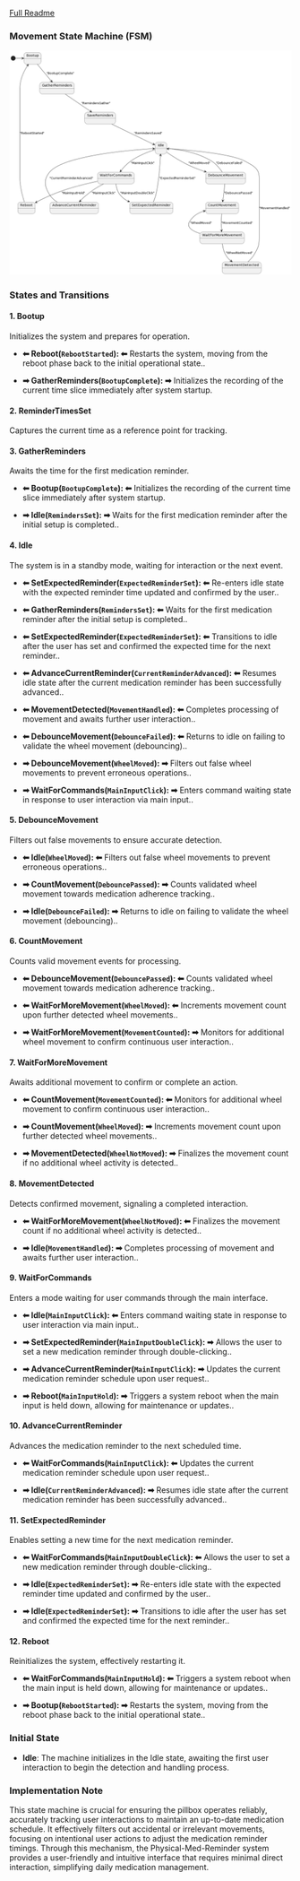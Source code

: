 [Full Readme](README.md)

### Movement State Machine (FSM)

![Diagram](state-machine-planttext.uml.png)

### States and Transitions

#### 1. Bootup
Initializes the system and prepares for operation.  


 - **⬅ Reboot(`RebootStarted`): ⬅** Restarts the system, moving from the reboot phase back to the initial operational state..

 - **➡ GatherReminders(`BootupComplete`): ➡** Initializes the recording of the current time slice immediately after system startup.
#### 2. ReminderTimesSet
Captures the current time as a reference point for tracking.  



#### 3. GatherReminders
Awaits the time for the first medication reminder.  


 - **⬅ Bootup(`BootupComplete`): ⬅** Initializes the recording of the current time slice immediately after system startup.

 - **➡ Idle(`RemindersSet`): ➡** Waits for the first medication reminder after the initial setup is completed..
#### 4. Idle
The system is in a standby mode, waiting for interaction or the next event.  


 - **⬅ SetExpectedReminder(`ExpectedReminderSet`): ⬅** Re-enters idle state with the expected reminder time updated and confirmed by the user..
 - **⬅ GatherReminders(`RemindersSet`): ⬅** Waits for the first medication reminder after the initial setup is completed..
 - **⬅ SetExpectedReminder(`ExpectedReminderSet`): ⬅** Transitions to idle after the user has set and confirmed the expected time for the next reminder..
 - **⬅ AdvanceCurrentReminder(`CurrentReminderAdvanced`): ⬅** Resumes idle state after the current medication reminder has been successfully advanced..
 - **⬅ MovementDetected(`MovementHandled`): ⬅** Completes processing of movement and awaits further user interaction..
 - **⬅ DebounceMovement(`DebounceFailed`): ⬅** Returns to idle on failing to validate the wheel movement (debouncing)..

 - **➡ DebounceMovement(`WheelMoved`): ➡** Filters out false wheel movements to prevent erroneous operations..
 - **➡ WaitForCommands(`MainInputClick`): ➡** Enters command waiting state in response to user interaction via main input..
#### 5. DebounceMovement
Filters out false movements to ensure accurate detection.  


 - **⬅ Idle(`WheelMoved`): ⬅** Filters out false wheel movements to prevent erroneous operations..

 - **➡ CountMovement(`DebouncePassed`): ➡** Counts validated wheel movement towards medication adherence tracking..
 - **➡ Idle(`DebounceFailed`): ➡** Returns to idle on failing to validate the wheel movement (debouncing)..
#### 6. CountMovement
Counts valid movement events for processing.  


 - **⬅ DebounceMovement(`DebouncePassed`): ⬅** Counts validated wheel movement towards medication adherence tracking..
 - **⬅ WaitForMoreMovement(`WheelMoved`): ⬅** Increments movement count upon further detected wheel movements..

 - **➡ WaitForMoreMovement(`MovementCounted`): ➡** Monitors for additional wheel movement to confirm continuous user interaction..
#### 7. WaitForMoreMovement
Awaits additional movement to confirm or complete an action.  


 - **⬅ CountMovement(`MovementCounted`): ⬅** Monitors for additional wheel movement to confirm continuous user interaction..

 - **➡ CountMovement(`WheelMoved`): ➡** Increments movement count upon further detected wheel movements..
 - **➡ MovementDetected(`WheelNotMoved`): ➡** Finalizes the movement count if no additional wheel activity is detected..
#### 8. MovementDetected
Detects confirmed movement, signaling a completed interaction.  


 - **⬅ WaitForMoreMovement(`WheelNotMoved`): ⬅** Finalizes the movement count if no additional wheel activity is detected..

 - **➡ Idle(`MovementHandled`): ➡** Completes processing of movement and awaits further user interaction..
#### 9. WaitForCommands
Enters a mode waiting for user commands through the main interface.  


 - **⬅ Idle(`MainInputClick`): ⬅** Enters command waiting state in response to user interaction via main input..

 - **➡ SetExpectedReminder(`MainInputDoubleClick`): ➡** Allows the user to set a new medication reminder through double-clicking..
 - **➡ AdvanceCurrentReminder(`MainInputClick`): ➡** Updates the current medication reminder schedule upon user request..
 - **➡ Reboot(`MainInputHold`): ➡** Triggers a system reboot when the main input is held down, allowing for maintenance or updates..
#### 10. AdvanceCurrentReminder
Advances the medication reminder to the next scheduled time.  


 - **⬅ WaitForCommands(`MainInputClick`): ⬅** Updates the current medication reminder schedule upon user request..

 - **➡ Idle(`CurrentReminderAdvanced`): ➡** Resumes idle state after the current medication reminder has been successfully advanced..
#### 11. SetExpectedReminder
Enables setting a new time for the next medication reminder.  


 - **⬅ WaitForCommands(`MainInputDoubleClick`): ⬅** Allows the user to set a new medication reminder through double-clicking..

 - **➡ Idle(`ExpectedReminderSet`): ➡** Re-enters idle state with the expected reminder time updated and confirmed by the user..
 - **➡ Idle(`ExpectedReminderSet`): ➡** Transitions to idle after the user has set and confirmed the expected time for the next reminder..
#### 12. Reboot
Reinitializes the system, effectively restarting it.  


 - **⬅ WaitForCommands(`MainInputHold`): ⬅** Triggers a system reboot when the main input is held down, allowing for maintenance or updates..

 - **➡ Bootup(`RebootStarted`): ➡** Restarts the system, moving from the reboot phase back to the initial operational state..


### Initial State
- **Idle**: The machine initializes in the Idle state, awaiting the first user interaction to begin the detection and handling process.

### Implementation Note
This state machine is crucial for ensuring the pillbox operates reliably, accurately tracking user interactions to maintain an up-to-date medication schedule. It effectively filters out accidental or irrelevant movements, focusing on intentional user actions to adjust the medication reminder timings. Through this mechanism, the Physical-Med-Reminder system provides a user-friendly and intuitive interface that requires minimal direct interaction, simplifying daily medication management.



